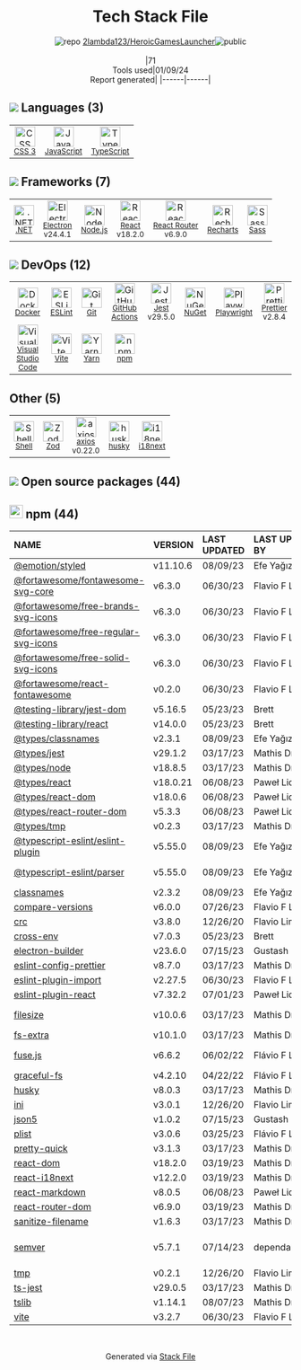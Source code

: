 <!--
&lt;--- Readme.md Snippet without images Start ---&gt;
## Tech Stack
2lambda123/HeroicGamesLauncher is built on the following main stack:

- [Jest](http://facebook.github.io/jest/) – Javascript Testing Framework
- [Node.js](http://nodejs.org/) – Frameworks (Full Stack)
- [.NET](http://www.microsoft.com/net/) – Frameworks (Full Stack)
- [React](https://reactjs.org/) – Javascript UI Libraries
- [Sass](http://sass-lang.com/) – CSS Pre-processors / Extensions
- [JavaScript](https://developer.mozilla.org/en-US/docs/Web/JavaScript) – Languages
- [TypeScript](http://www.typescriptlang.org) – Languages
- [Electron](http://electron.atom.io/) – Cross-Platform Desktop Development
- [ESLint](http://eslint.org/) – Code Review
- [React Router](https://github.com/rackt/react-router) – JavaScript Framework Components
- [Visual Studio Code](https://code.visualstudio.com/) – Text Editor
- [Shell](https://en.wikipedia.org/wiki/Shell_script) – Shells
- [i18next](https://www.i18next.com/) – Translation Service
- [axios](https://github.com/mzabriskie/axios) – Javascript Utilities & Libraries
- [Recharts](http://recharts.org/) – Charting Libraries
- [Yarn](https://yarnpkg.com/) – Front End Package Manager
- [Prettier](https://prettier.io/) – Code Review
- [GitHub Actions](https://github.com/features/actions) – Continuous Integration
- [Playwright](https://github.com/microsoft/playwright) – Browser Testing
- [Vite](https://vitejs.dev/) – JS Build Tools / JS Task Runners
- [Docker](https://www.docker.com/) – Virtual Machine Platforms & Containers

Full tech stack [here](/techstack.md)

&lt;--- Readme.md Snippet without images End ---&gt;

&lt;--- Readme.md Snippet with images Start ---&gt;
## Tech Stack
2lambda123/HeroicGamesLauncher is built on the following main stack:

- <img width='25' height='25' src='https://img.stackshare.io/service/830/jest.png' alt='Jest'/> [Jest](http://facebook.github.io/jest/) – Javascript Testing Framework
- <img width='25' height='25' src='https://img.stackshare.io/service/1011/n1JRsFeB_400x400.png' alt='Node.js'/> [Node.js](http://nodejs.org/) – Frameworks (Full Stack)
- <img width='25' height='25' src='https://img.stackshare.io/service/1014/IoPy1dce_400x400.png' alt='.NET'/> [.NET](http://www.microsoft.com/net/) – Frameworks (Full Stack)
- <img width='25' height='25' src='https://img.stackshare.io/service/1020/OYIaJ1KK.png' alt='React'/> [React](https://reactjs.org/) – Javascript UI Libraries
- <img width='25' height='25' src='https://img.stackshare.io/service/1171/jCR2zNJV.png' alt='Sass'/> [Sass](http://sass-lang.com/) – CSS Pre-processors / Extensions
- <img width='25' height='25' src='https://img.stackshare.io/service/1209/javascript.jpeg' alt='JavaScript'/> [JavaScript](https://developer.mozilla.org/en-US/docs/Web/JavaScript) – Languages
- <img width='25' height='25' src='https://img.stackshare.io/service/1612/bynNY5dJ.jpg' alt='TypeScript'/> [TypeScript](http://www.typescriptlang.org) – Languages
- <img width='25' height='25' src='https://img.stackshare.io/service/2946/default_18a71b65e69d7aef5f218ae07f64eb6e1594c444.jpg' alt='Electron'/> [Electron](http://electron.atom.io/) – Cross-Platform Desktop Development
- <img width='25' height='25' src='https://img.stackshare.io/service/3337/Q4L7Jncy.jpg' alt='ESLint'/> [ESLint](http://eslint.org/) – Code Review
- <img width='25' height='25' src='https://img.stackshare.io/service/3350/8261421.png' alt='React Router'/> [React Router](https://github.com/rackt/react-router) – JavaScript Framework Components
- <img width='25' height='25' src='https://img.stackshare.io/service/4202/Visual_Studio_Code_logo.png' alt='Visual Studio Code'/> [Visual Studio Code](https://code.visualstudio.com/) – Text Editor
- <img width='25' height='25' src='https://img.stackshare.io/service/4631/default_c2062d40130562bdc836c13dbca02d318205a962.png' alt='Shell'/> [Shell](https://en.wikipedia.org/wiki/Shell_script) – Shells
- <img width='25' height='25' src='https://img.stackshare.io/service/4747/default_82286a88bf01c80539ebd1d6dbea1b25df8af16d.png' alt='i18next'/> [i18next](https://www.i18next.com/) – Translation Service
- <img width='25' height='25' src='https://img.stackshare.io/no-img-open-source.png' alt='axios'/> [axios](https://github.com/mzabriskie/axios) – Javascript Utilities & Libraries
- <img width='25' height='25' src='https://img.stackshare.io/service/5608/13690587.png' alt='Recharts'/> [Recharts](http://recharts.org/) – Charting Libraries
- <img width='25' height='25' src='https://img.stackshare.io/service/5848/44mC-kJ3.jpg' alt='Yarn'/> [Yarn](https://yarnpkg.com/) – Front End Package Manager
- <img width='25' height='25' src='https://img.stackshare.io/service/7035/default_66f265943abed56bcdbfca1c866a4261b1fbb063.jpg' alt='Prettier'/> [Prettier](https://prettier.io/) – Code Review
- <img width='25' height='25' src='https://img.stackshare.io/service/11563/actions.png' alt='GitHub Actions'/> [GitHub Actions](https://github.com/features/actions) – Continuous Integration
- <img width='25' height='25' src='https://img.stackshare.io/service/11955/default_48baa40615243f437bc3b182e62ddfe0290fca4b.png' alt='Playwright'/> [Playwright](https://github.com/microsoft/playwright) – Browser Testing
- <img width='25' height='25' src='https://img.stackshare.io/service/21547/default_1aeac791cde11ff66cc0b20dcc6144eeb185c905.png' alt='Vite'/> [Vite](https://vitejs.dev/) – JS Build Tools / JS Task Runners
- <img width='25' height='25' src='https://img.stackshare.io/service/586/n4u37v9t_400x400.png' alt='Docker'/> [Docker](https://www.docker.com/) – Virtual Machine Platforms & Containers

Full tech stack [here](/techstack.md)

&lt;--- Readme.md Snippet with images End ---&gt;
-->
<div align="center">

# Tech Stack File
![](https://img.stackshare.io/repo.svg "repo") [2lambda123/HeroicGamesLauncher](https://github.com/2lambda123/HeroicGamesLauncher)![](https://img.stackshare.io/public_badge.svg "public")
<br/><br/>
|71<br/>Tools used|01/09/24 <br/>Report generated|
|------|------|
</div>

## <img src='https://img.stackshare.io/languages.svg'/> Languages (3)
<table><tr>
  <td align='center'>
  <img width='36' height='36' src='https://img.stackshare.io/service/6727/css.png' alt='CSS 3'>
  <br>
  <sub><a href="https://developer.mozilla.org/en-US/docs/Web/CSS/CSS3">CSS 3</a></sub>
  <br>
  <sub></sub>
</td>

<td align='center'>
  <img width='36' height='36' src='https://img.stackshare.io/service/1209/javascript.jpeg' alt='JavaScript'>
  <br>
  <sub><a href="https://developer.mozilla.org/en-US/docs/Web/JavaScript">JavaScript</a></sub>
  <br>
  <sub></sub>
</td>

<td align='center'>
  <img width='36' height='36' src='https://img.stackshare.io/service/1612/bynNY5dJ.jpg' alt='TypeScript'>
  <br>
  <sub><a href="http://www.typescriptlang.org">TypeScript</a></sub>
  <br>
  <sub></sub>
</td>

</tr>
</table>

## <img src='https://img.stackshare.io/frameworks.svg'/> Frameworks (7)
<table><tr>
  <td align='center'>
  <img width='36' height='36' src='https://img.stackshare.io/service/1014/IoPy1dce_400x400.png' alt='.NET'>
  <br>
  <sub><a href="http://www.microsoft.com/net/">.NET</a></sub>
  <br>
  <sub></sub>
</td>

<td align='center'>
  <img width='36' height='36' src='https://img.stackshare.io/service/2946/default_18a71b65e69d7aef5f218ae07f64eb6e1594c444.jpg' alt='Electron'>
  <br>
  <sub><a href="http://electron.atom.io/">Electron</a></sub>
  <br>
  <sub>v24.4.1</sub>
</td>

<td align='center'>
  <img width='36' height='36' src='https://img.stackshare.io/service/1011/n1JRsFeB_400x400.png' alt='Node.js'>
  <br>
  <sub><a href="http://nodejs.org/">Node.js</a></sub>
  <br>
  <sub></sub>
</td>

<td align='center'>
  <img width='36' height='36' src='https://img.stackshare.io/service/1020/OYIaJ1KK.png' alt='React'>
  <br>
  <sub><a href="https://reactjs.org/">React</a></sub>
  <br>
  <sub>v18.2.0</sub>
</td>

<td align='center'>
  <img width='36' height='36' src='https://img.stackshare.io/service/3350/8261421.png' alt='React Router'>
  <br>
  <sub><a href="https://github.com/rackt/react-router">React Router</a></sub>
  <br>
  <sub>v6.9.0</sub>
</td>

<td align='center'>
  <img width='36' height='36' src='https://img.stackshare.io/service/5608/13690587.png' alt='Recharts'>
  <br>
  <sub><a href="http://recharts.org/">Recharts</a></sub>
  <br>
  <sub></sub>
</td>

<td align='center'>
  <img width='36' height='36' src='https://img.stackshare.io/service/1171/jCR2zNJV.png' alt='Sass'>
  <br>
  <sub><a href="http://sass-lang.com/">Sass</a></sub>
  <br>
  <sub></sub>
</td>

</tr>
</table>

## <img src='https://img.stackshare.io/devops.svg'/> DevOps (12)
<table><tr>
  <td align='center'>
  <img width='36' height='36' src='https://img.stackshare.io/service/586/n4u37v9t_400x400.png' alt='Docker'>
  <br>
  <sub><a href="https://www.docker.com/">Docker</a></sub>
  <br>
  <sub></sub>
</td>

<td align='center'>
  <img width='36' height='36' src='https://img.stackshare.io/service/3337/Q4L7Jncy.jpg' alt='ESLint'>
  <br>
  <sub><a href="http://eslint.org/">ESLint</a></sub>
  <br>
  <sub></sub>
</td>

<td align='center'>
  <img width='36' height='36' src='https://img.stackshare.io/service/1046/git.png' alt='Git'>
  <br>
  <sub><a href="http://git-scm.com/">Git</a></sub>
  <br>
  <sub></sub>
</td>

<td align='center'>
  <img width='36' height='36' src='https://img.stackshare.io/service/11563/actions.png' alt='GitHub Actions'>
  <br>
  <sub><a href="https://github.com/features/actions">GitHub Actions</a></sub>
  <br>
  <sub></sub>
</td>

<td align='center'>
  <img width='36' height='36' src='https://img.stackshare.io/service/830/jest.png' alt='Jest'>
  <br>
  <sub><a href="http://facebook.github.io/jest/">Jest</a></sub>
  <br>
  <sub>v29.5.0</sub>
</td>

<td align='center'>
  <img width='36' height='36' src='https://img.stackshare.io/service/2637/6I3oEOP4_400x400.jpg' alt='NuGet'>
  <br>
  <sub><a href="https://www.nuget.org/">NuGet</a></sub>
  <br>
  <sub></sub>
</td>

<td align='center'>
  <img width='36' height='36' src='https://img.stackshare.io/service/11955/default_48baa40615243f437bc3b182e62ddfe0290fca4b.png' alt='Playwright'>
  <br>
  <sub><a href="https://github.com/microsoft/playwright">Playwright</a></sub>
  <br>
  <sub></sub>
</td>

<td align='center'>
  <img width='36' height='36' src='https://img.stackshare.io/service/7035/default_66f265943abed56bcdbfca1c866a4261b1fbb063.jpg' alt='Prettier'>
  <br>
  <sub><a href="https://prettier.io/">Prettier</a></sub>
  <br>
  <sub>v2.8.4</sub>
</td>

</tr>
<tr>
  <td align='center'>
  <img width='36' height='36' src='https://img.stackshare.io/service/4202/Visual_Studio_Code_logo.png' alt='Visual Studio Code'>
  <br>
  <sub><a href="https://code.visualstudio.com/">Visual Studio Code</a></sub>
  <br>
  <sub></sub>
</td>

<td align='center'>
  <img width='36' height='36' src='https://img.stackshare.io/service/21547/default_1aeac791cde11ff66cc0b20dcc6144eeb185c905.png' alt='Vite'>
  <br>
  <sub><a href="https://vitejs.dev/">Vite</a></sub>
  <br>
  <sub></sub>
</td>

<td align='center'>
  <img width='36' height='36' src='https://img.stackshare.io/service/5848/44mC-kJ3.jpg' alt='Yarn'>
  <br>
  <sub><a href="https://yarnpkg.com/">Yarn</a></sub>
  <br>
  <sub></sub>
</td>

<td align='center'>
  <img width='36' height='36' src='https://img.stackshare.io/service/1120/lejvzrnlpb308aftn31u.png' alt='npm'>
  <br>
  <sub><a href="https://www.npmjs.com/">npm</a></sub>
  <br>
  <sub></sub>
</td>

</tr>
</table>

## Other (5)
<table><tr>
  <td align='center'>
  <img width='36' height='36' src='https://img.stackshare.io/service/4631/default_c2062d40130562bdc836c13dbca02d318205a962.png' alt='Shell'>
  <br>
  <sub><a href="https://en.wikipedia.org/wiki/Shell_script">Shell</a></sub>
  <br>
  <sub></sub>
</td>

<td align='center'>
  <img width='36' height='36' src='https://img.stackshare.io/service/48521/default_eea961e4c374e68a1c7eb5bbc9e4a39920890342.png' alt='Zod'>
  <br>
  <sub><a href="https://zod.dev/">Zod</a></sub>
  <br>
  <sub></sub>
</td>

<td align='center'>
  <img width='36' height='36' src='https://img.stackshare.io/no-img-open-source.png' alt='axios'>
  <br>
  <sub><a href="https://github.com/mzabriskie/axios">axios</a></sub>
  <br>
  <sub>v0.22.0</sub>
</td>

<td align='center'>
  <img width='36' height='36' src='https://img.stackshare.io/service/9527/5502029.jpeg' alt='husky'>
  <br>
  <sub><a href="https://github.com/typicode/husky">husky</a></sub>
  <br>
  <sub></sub>
</td>

<td align='center'>
  <img width='36' height='36' src='https://img.stackshare.io/service/4747/default_82286a88bf01c80539ebd1d6dbea1b25df8af16d.png' alt='i18next'>
  <br>
  <sub><a href="https://www.i18next.com/">i18next</a></sub>
  <br>
  <sub></sub>
</td>

</tr>
</table>


## <img src='https://img.stackshare.io/group.svg' /> Open source packages (44)</h2>

## <img width='24' height='24' src='https://img.stackshare.io/service/1120/lejvzrnlpb308aftn31u.png'/> npm (44)

|NAME|VERSION|LAST UPDATED|LAST UPDATED BY|LICENSE|VULNERABILITIES|
|:------|:------|:------|:------|:------|:------|
|[@emotion/styled](https://www.npmjs.com/@emotion/styled)|v11.10.6|08/09/23|Efe Yağız |MIT|N/A|
|[@fortawesome/fontawesome-svg-core](https://www.npmjs.com/@fortawesome/fontawesome-svg-core)|v6.3.0|06/30/23|Flavio F Lima |MIT|N/A|
|[@fortawesome/free-brands-svg-icons](https://www.npmjs.com/@fortawesome/free-brands-svg-icons)|v6.3.0|06/30/23|Flavio F Lima |CC-BY-4.0,MIT|N/A|
|[@fortawesome/free-regular-svg-icons](https://www.npmjs.com/@fortawesome/free-regular-svg-icons)|v6.3.0|06/30/23|Flavio F Lima |CC-BY-4.0,MIT|N/A|
|[@fortawesome/free-solid-svg-icons](https://www.npmjs.com/@fortawesome/free-solid-svg-icons)|v6.3.0|06/30/23|Flavio F Lima |CC-BY-4.0,MIT|N/A|
|[@fortawesome/react-fontawesome](https://www.npmjs.com/@fortawesome/react-fontawesome)|v0.2.0|06/30/23|Flavio F Lima |MIT|N/A|
|[@testing-library/jest-dom](https://www.npmjs.com/@testing-library/jest-dom)|v5.16.5|05/23/23|Brett |MIT|N/A|
|[@testing-library/react](https://www.npmjs.com/@testing-library/react)|v14.0.0|05/23/23|Brett |MIT|N/A|
|[@types/classnames](https://www.npmjs.com/@types/classnames)|v2.3.1|08/09/23|Efe Yağız |MIT|N/A|
|[@types/jest](https://www.npmjs.com/@types/jest)|v29.1.2|03/17/23|Mathis Dröge |MIT|N/A|
|[@types/node](https://www.npmjs.com/@types/node)|v18.8.5|03/17/23|Mathis Dröge |MIT|N/A|
|[@types/react](https://www.npmjs.com/@types/react)|v18.0.21|06/08/23|Paweł Lidwin |MIT|N/A|
|[@types/react-dom](https://www.npmjs.com/@types/react-dom)|v18.0.6|06/08/23|Paweł Lidwin |MIT|N/A|
|[@types/react-router-dom](https://www.npmjs.com/@types/react-router-dom)|v5.3.3|06/08/23|Paweł Lidwin |MIT|N/A|
|[@types/tmp](https://www.npmjs.com/@types/tmp)|v0.2.3|03/17/23|Mathis Dröge |MIT|N/A|
|[@typescript-eslint/eslint-plugin](https://www.npmjs.com/@typescript-eslint/eslint-plugin)|v5.55.0|08/09/23|Efe Yağız |MIT|N/A|
|[@typescript-eslint/parser](https://www.npmjs.com/@typescript-eslint/parser)|v5.55.0|08/09/23|Efe Yağız |BSD-2-Clause|N/A|
|[classnames](https://www.npmjs.com/classnames)|v2.3.2|08/09/23|Efe Yağız |MIT|N/A|
|[compare-versions](https://www.npmjs.com/compare-versions)|v6.0.0|07/26/23|Flavio F Lima |MIT|N/A|
|[crc](https://www.npmjs.com/crc)|v3.8.0|12/26/20|Flavio Lima |MIT|N/A|
|[cross-env](https://www.npmjs.com/cross-env)|v7.0.3|05/23/23|Brett |MIT|N/A|
|[electron-builder](https://www.npmjs.com/electron-builder)|v23.6.0|07/15/23|Gustash |MIT|N/A|
|[eslint-config-prettier](https://www.npmjs.com/eslint-config-prettier)|v8.7.0|03/17/23|Mathis Dröge |MIT|N/A|
|[eslint-plugin-import](https://www.npmjs.com/eslint-plugin-import)|v2.27.5|06/30/23|Flavio F Lima |MIT|N/A|
|[eslint-plugin-react](https://www.npmjs.com/eslint-plugin-react)|v7.32.2|07/01/23|Paweł Lidwin |MIT|N/A|
|[filesize](https://www.npmjs.com/filesize)|v10.0.6|03/17/23|Mathis Dröge |BSD-3-Clause|N/A|
|[fs-extra](https://www.npmjs.com/fs-extra)|v10.1.0|03/17/23|Mathis Dröge |MIT|N/A|
|[fuse.js](https://www.npmjs.com/fuse.js)|v6.6.2|06/02/22|Flávio F Lima |Apache-2.0|N/A|
|[graceful-fs](https://www.npmjs.com/graceful-fs)|v4.2.10|04/22/22|Flávio F Lima |ISC|N/A|
|[husky](https://www.npmjs.com/husky)|v8.0.3|03/17/23|Mathis Dröge |MIT|N/A|
|[ini](https://www.npmjs.com/ini)|v3.0.1|12/26/20|Flavio Lima |ISC|N/A|
|[json5](https://www.npmjs.com/json5)|v1.0.2|07/15/23|Gustash |MIT|N/A|
|[plist](https://www.npmjs.com/plist)|v3.0.6|03/25/23|Flávio F Lima |MIT|N/A|
|[pretty-quick](https://www.npmjs.com/pretty-quick)|v3.1.3|03/17/23|Mathis Dröge |MIT|N/A|
|[react-dom](https://www.npmjs.com/react-dom)|v18.2.0|03/19/23|Mathis Dröge |MIT|N/A|
|[react-i18next](https://www.npmjs.com/react-i18next)|v12.2.0|03/19/23|Mathis Dröge |MIT|N/A|
|[react-markdown](https://www.npmjs.com/react-markdown)|v8.0.5|06/08/23|Paweł Lidwin |MIT|N/A|
|[react-router-dom](https://www.npmjs.com/react-router-dom)|v6.9.0|03/19/23|Mathis Dröge |MIT|N/A|
|[sanitize-filename](https://www.npmjs.com/sanitize-filename)|v1.6.3|03/17/23|Mathis Dröge |WTFPL,ISC|N/A|
|[semver](https://www.npmjs.com/semver)|v5.7.1|07/14/23|dependabot[bot] |ISC|[CVE-2022-25883](https://github.com/advisories/GHSA-c2qf-rxjj-qqgw) (Moderate)|
|[tmp](https://www.npmjs.com/tmp)|v0.2.1|12/26/20|Flavio Lima |MIT|N/A|
|[ts-jest](https://www.npmjs.com/ts-jest)|v29.0.5|03/17/23|Mathis Dröge |MIT|N/A|
|[tslib](https://www.npmjs.com/tslib)|v1.14.1|08/07/23|Mathis Dröge |0BSD|N/A|
|[vite](https://www.npmjs.com/vite)|v3.2.7|06/30/23|Flavio F Lima |N/A|N/A|

<br/>
<div align='center'>

Generated via [Stack File](https://github.com/marketplace/stack-file)
